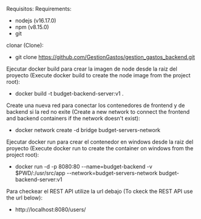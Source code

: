 Requisitos:
Requirements:
- nodejs (v16.17.0)
- npm (v8.15.0)
- git

clonar (Clone):
- git clone https://github.com/GestionGastos/gestion_gastos_backend.git

Ejecutar docker build para crear la imagen de node desde la raiz del proyecto (Execute docker build to create the node image from the project root):
- docker build -t budget-backend-server:v1 .

Create una nueva red para conectar los contenedores de frontend y de backend si la red no exite (Create a new network to connect the frontend and backend containers if the network doesn't exist):
- docker network create -d bridge budget-servers-network

Ejecutar docker run para crear el contenedor en windows desde la raiz del proyecto (Execute docker run to create the container on windows from the project root):
- docker run -d -p 8080:80 --name=budget-backend -v $PWD/:/usr/src/app --network=budget-servers-network budget-backend-server:v1

Para checkear el REST API utilize la url debajo (To ckeck the REST API use the url below):
- http://localhost:8080/users/
